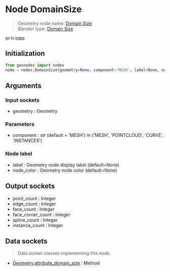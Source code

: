 
# Node DomainSize

> Geometry node name: [Domain Size](https://docs.blender.org/manual/en/latest/modeling/geometry_nodes/attribute/domain_size.html)<br>
  Blender type: [Domain Size](https://docs.blender.org/api/current/bpy.types.GeometryNodeAttributeDomainSize.html)
  
<sub>go to [index](/docs/index.md)</sub>

## Initialization

```python
from geonodes import nodes
node = nodes.DomainSize(geometry=None, component='MESH', label=None, node_color=None)
```



## Arguments


### Input sockets

- geometry : Geometry

### Parameters

- component : str (default = 'MESH') in ('MESH', 'POINTCLOUD', 'CURVE', 'INSTANCES')

### Node label

- label : Geometry node display label (default=None)
- node_color : Geometry node color (default=None)

## Output sockets

- point_count : Integer
- edge_count : Integer
- face_count : Integer
- face_corner_count : Integer
- spline_count : Integer
- instance_count : Integer

## Data sockets

> Data socket classes implementing this node.
  
  
- [Geometry](/docs/sockets/Geometry.md).[attribute_domain_size](/docs/sockets/Geometry.md#attribute_domain_size) : Method
  
